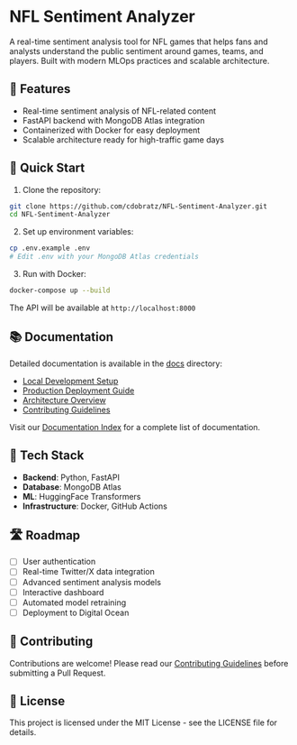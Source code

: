 # NFL Sentiment Analyzer

A real-time sentiment analysis tool for NFL games that helps fans and analysts understand the public sentiment around games, teams, and players. Built with modern MLOps practices and scalable architecture.

## 🏈 Features

- Real-time sentiment analysis of NFL-related content
- FastAPI backend with MongoDB Atlas integration
- Containerized with Docker for easy deployment
- Scalable architecture ready for high-traffic game days

## 🚀 Quick Start

1. Clone the repository:
```bash
git clone https://github.com/cdobratz/NFL-Sentiment-Analyzer.git
cd NFL-Sentiment-Analyzer
```

2. Set up environment variables:
```bash
cp .env.example .env
# Edit .env with your MongoDB Atlas credentials
```

3. Run with Docker:
```bash
docker-compose up --build
```

The API will be available at `http://localhost:8000`

## 📚 Documentation

Detailed documentation is available in the [docs](docs) directory:

- [Local Development Setup](docs/setup/local-setup.md)
- [Production Deployment Guide](docs/setup/deployment.md)
- [Architecture Overview](docs/architecture/tech-stack.md)
- [Contributing Guidelines](CONTRIBUTING.md)

Visit our [Documentation Index](docs/README.md) for a complete list of documentation.

## 🔧 Tech Stack

- **Backend**: Python, FastAPI
- **Database**: MongoDB Atlas
- **ML**: HuggingFace Transformers
- **Infrastructure**: Docker, GitHub Actions

## 🛣️ Roadmap

- [ ] User authentication
- [ ] Real-time Twitter/X data integration
- [ ] Advanced sentiment analysis models
- [ ] Interactive dashboard
- [ ] Automated model retraining
- [ ] Deployment to Digital Ocean

## 🤝 Contributing

Contributions are welcome! Please read our [Contributing Guidelines](CONTRIBUTING.md) before submitting a Pull Request.

## 📝 License

This project is licensed under the MIT License - see the LICENSE file for details.
